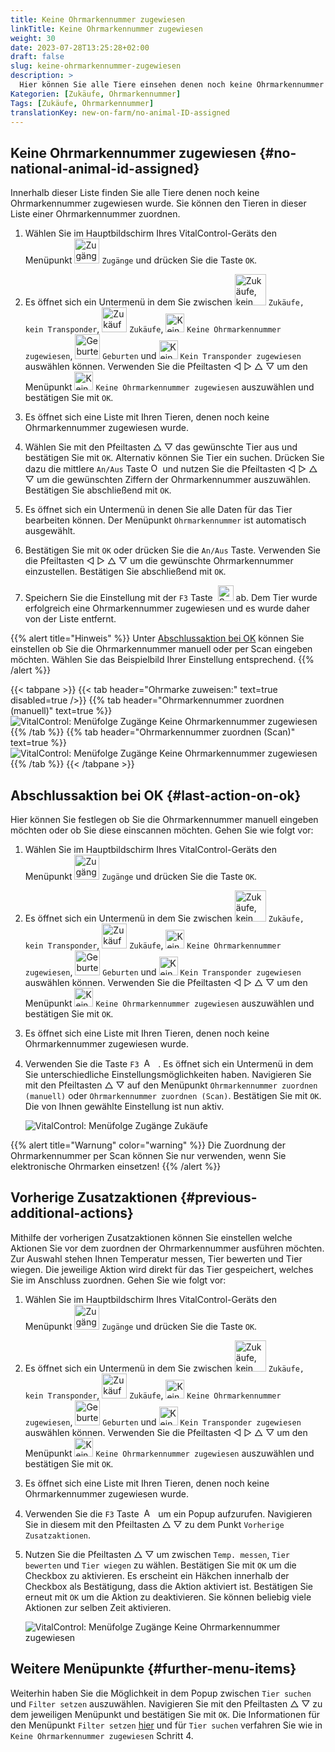 ```yaml
---
title: Keine Ohrmarkennummer zugewiesen
linkTitle: Keine Ohrmarkennummer zugewiesen
weight: 30
date: 2023-07-28T13:25:28+02:00
draft: false
slug: keine-ohrmarkennummer-zugewiesen
description: >
  Hier können Sie alle Tiere einsehen denen noch keine Ohrmarkennummer zugewiesen wurde und diesen Tieren eine Ohrmarkennummer zuweisen.
Kategorien: [Zukäufe, Ohrmarkennummer]
Tags: [Zukäufe, Ohrmarkennummer]
translationKey: new-on-farm/no-animal-ID-assigned
---
```

## Keine Ohrmarkennummer zugewiesen {#no-national-animal-id-assigned}

Innerhalb dieser Liste finden Sie alle Tiere denen noch keine Ohrmarkennummer zugewiesen wurde. Sie können den Tieren in dieser Liste einer Ohrmarkennummer zuordnen.

1. Wählen Sie im Hauptbildschirm Ihres VitalControl-Geräts den Menüpunkt <img src="/icons/main/new-on-farm.svg" width="40" align="bottom" alt="Zugänge" /> `Zugänge` und drücken Sie die Taste `OK`.

2.  Es öffnet sich ein Untermenü in dem Sie zwischen <img src="/icons/registration/new-on-farm-no-transponder.svg" width="50" align="bottom" alt="Zukäufe, kein Transponder" /> `Zukäufe, kein Transponder`, <img src="/icons/main/new-on-farm.svg" width="40" align="bottom" alt="Zukäufe" /> `Zukäufe`, <img src="/icons/registration/no-eartag-number.svg" width="30" align="bottom" alt="Keine Ohrmarkennummer zugewiesen" /> `Keine Ohrmarkennummer zugewiesen`, <img src="/icons/main/births.svg" width="40" align="bottom" alt="Geburten" /> `Geburten` und <img src="/icons/registration/no-transponder.svg" width="30" align="bottom" alt="Kein Transponder zugewiesen" /> `Kein Transponder zugewiesen` auswählen können. Verwenden Sie die Pfeiltasten ◁ ▷ △ ▽ um den Menüpunkt <img src="/icons/registration/no-eartag-number.svg" width="30" align="bottom" alt="Keine Ohrmarkennummer zugewiesen" /> `Keine Ohrmarkennummer zugewiesen` auszuwählen und bestätigen Sie mit `OK`.

3. Es öffnet sich eine Liste mit Ihren Tieren, denen noch keine Ohrmarkennummer zugewiesen wurde.

4. Wählen Sie mit den Pfeiltasten △ ▽ das gewünschte Tier aus und bestätigen Sie mit `OK`. Alternativ können Sie Tier ein suchen. Drücken Sie dazu die mittlere `An/Aus` Taste <img src="/icons/footer/search.svg" width="15" align="bottom" alt="Ohrmarke" /> und nutzen Sie die Pfeiltasten ◁ ▷ △ ▽ um die gewünschten Ziffern der Ohrmarkennummer auszuwählen. Bestätigen Sie abschließend mit `OK`.

5. Es öffnet sich ein Untermenü in denen Sie alle Daten für das Tier bearbeiten können. Der Menüpunkt `Ohrmarkennummer` ist automatisch ausgewählt.

6. Bestätigen Sie mit `OK` oder drücken Sie die `An/Aus` Taste. Verwenden Sie die Pfeiltasten ◁ ▷ △ ▽ um die gewünschte Ohrmarkennummer einzustellen. Bestätigen Sie abschließend mit `OK`.

7. Speichern Sie die Einstellung mit der `F3` Taste &nbsp;<img src="/icons/footer/save.svg" width="25" align="bottom" alt="Speichern" /> ab. Dem Tier wurde erfolgreich eine Ohrmarkennummer zugewiesen und es wurde daher von der Liste entfernt.

{{% alert title="Hinweis" %}}
Unter [Abschlussaktion bei OK](#last-action-on-ok) können Sie einstellen ob Sie die Ohrmarkennummer manuell oder per Scan eingeben möchten. Wählen Sie das Beispielbild Ihrer Einstellung entsprechend. 
{{% /alert %}}

{{< tabpane >}}
{{< tab header="Ohrmarke zuweisen:" text=true disabled=true />}}
{{% tab header="Ohrmarkennummer zuordnen (manuell)" text=true %}}
![VitalControl: Menüfolge Zugänge Keine Ohrmarkennummer zugewiesen](../bilder/keine-ohrnummer-zugewiesen.png "Ohrmarke zuweisen (manuell)")
{{% /tab %}}
{{% tab header="Ohrmarkennummer zuordnen (Scan)" text=true %}}
![VitalControl: Menüfolge Zugänge Keine Ohrmarkennummer zugewiesen](../bilder/keine-ohrnummer-zugewiesen-scan.png "Ohrmarke zuweisen (Scan)")
{{% /tab %}}
{{< /tabpane >}}    

## Abschlussaktion bei OK {#last-action-on-ok}

Hier können Sie festlegen ob Sie die Ohrmarkennummer manuell eingeben möchten oder ob Sie diese einscannen möchten. Gehen Sie wie folgt vor:

1. Wählen Sie im Hauptbildschirm Ihres VitalControl-Geräts den Menüpunkt <img src="/icons/main/new-on-farm.svg" width="40" align="bottom" alt="Zugänge" /> `Zugänge` und drücken Sie die Taste `OK`.

2.  Es öffnet sich ein Untermenü in dem Sie zwischen <img src="/icons/registration/new-on-farm-no-transponder.svg" width="50" align="bottom" alt="Zukäufe, kein Transponder" /> `Zukäufe, kein Transponder`, <img src="/icons/main/new-on-farm.svg" width="40" align="bottom" alt="Zukäufe" /> `Zukäufe`, <img src="/icons/registration/no-eartag-number.svg" width="30" align="bottom" alt="Keine Ohrmarkennummer zugewiesen" /> `Keine Ohrmarkennummer zugewiesen`, <img src="/icons/main/births.svg" width="40" align="bottom" alt="Geburten" /> `Geburten` und <img src="/icons/registration/no-transponder.svg" width="30" align="bottom" alt="Kein Transponder zugewiesen" /> `Kein Transponder zugewiesen` auswählen können. Verwenden Sie die Pfeiltasten ◁ ▷ △ ▽ um den Menüpunkt <img src="/icons/registration/no-eartag-number.svg" width="30" align="bottom" alt="Keine Ohrmarkennummer zugewiesen" /> `Keine Ohrmarkennummer zugewiesen` auszuwählen und bestätigen Sie mit `OK`.

3. Es öffnet sich eine Liste mit Ihren Tieren, denen noch keine Ohrmarkennummer zugewiesen wurde.

4. Verwenden Sie die Taste `F3` &nbsp;<img src="/icons/footer/open-popup.svg" width="15" align="bottom" alt="Aufruf Popup" />&nbsp; . Es öffnet sich ein Untermenü in dem Sie unterschiedliche Einstellungsmöglichkeiten haben. Navigieren Sie mit den Pfeiltasten △ ▽ auf den Menüpunkt `Ohrmarkennummer zuordnen (manuell)` oder `Ohrmarkennummer zuordnen (Scan)`. Bestätigen Sie mit `OK`. Die von Ihnen gewählte Einstellung ist nun aktiv. 

    ![VitalControl: Menüfolge Zugänge Zukäufe](../bilder/zuordnung.png "Keine Ohrmarkennummer zugewiesen, Zuordnung")

{{% alert title="Warnung" color="warning" %}}
Die Zuordnung der Ohrmarkennummer per Scan können Sie nur verwenden, wenn Sie elektronische Ohrmarken einsetzen!
{{% /alert %}}

## Vorherige Zusatzaktionen {#previous-additional-actions}

Mithilfe der vorherigen Zusatzaktionen können Sie einstellen welche Aktionen Sie vor dem zuordnen der Ohrmarkennummer ausführen möchten. Zur Auswahl stehen Ihnen Temperatur messen, Tier bewerten und Tier wiegen. Die jeweilige Aktion wird direkt für das Tier gespeichert, welches Sie im Anschluss zuordnen. Gehen Sie wie folgt vor:

1. Wählen Sie im Hauptbildschirm Ihres VitalControl-Geräts den Menüpunkt <img src="/icons/main/new-on-farm.svg" width="40" align="bottom" alt="Zugänge" /> `Zugänge` und drücken Sie die Taste `OK`.

2.  Es öffnet sich ein Untermenü in dem Sie zwischen <img src="/icons/registration/new-on-farm-no-transponder.svg" width="50" align="bottom" alt="Zukäufe, kein Transponder" /> `Zukäufe, kein Transponder`, <img src="/icons/main/new-on-farm.svg" width="40" align="bottom" alt="Zukäufe" /> `Zukäufe`, <img src="/icons/registration/no-eartag-number.svg" width="30" align="bottom" alt="Keine Ohrmarkennummer zugewiesen" /> `Keine Ohrmarkennummer zugewiesen`, <img src="/icons/main/births.svg" width="40" align="bottom" alt="Geburten" /> `Geburten` und <img src="/icons/registration/no-transponder.svg" width="30" align="bottom" alt="Kein Transponder zugewiesen" /> `Kein Transponder zugewiesen` auswählen können. Verwenden Sie die Pfeiltasten ◁ ▷ △ ▽ um den Menüpunkt <img src="/icons/registration/no-eartag-number.svg" width="30" align="bottom" alt="Keine Ohrmarkennummer zugewiesen" /> `Keine Ohrmarkennummer zugewiesen` auszuwählen und bestätigen Sie mit `OK`.

3. Es öffnet sich eine Liste mit Ihren Tieren, denen noch keine Ohrmarkennummer zugewiesen wurde.

4. Verwenden Sie die `F3` Taste &nbsp;<img src="/icons/footer/open-popup.svg" width="15" align="bottom" alt="Aufruf Popup" />&nbsp; um ein Popup aufzurufen. Navigieren Sie in diesem mit den Pfeiltasten △ ▽ zu dem Punkt `Vorherige Zusatzaktionen`.

5. Nutzen Sie die Pfeiltasten △ ▽ um zwischen `Temp. messen`, `Tier bewerten` und `Tier wiegen` zu wählen. Bestätigen Sie mit `OK` um die Checkbox zu aktivieren. Es erscheint ein Häkchen innerhalb der Checkbox als Bestätigung, dass die Aktion aktiviert ist. Bestätigen Sie erneut mit `OK` um die Aktion zu deaktivieren. Sie können beliebig viele Aktionen zur selben Zeit aktivieren. 

    ![VitalControl: Menüfolge Zugänge Keine Ohrmarkennummer zugewiesen](../bilder/weitere-aktionen.png "Keine Ohrmarkennummer zugewiesen, zusätzliche Aktionen")

## Weitere Menüpunkte {#further-menu-items}

Weiterhin haben Sie die Möglichkeit in dem Popup zwischen `Tier suchen` und `Filter setzen` auszuwählen. Navigieren Sie mit den Pfeiltasten △ ▽ zu dem jeweiligen Menüpunkt und bestätigen Sie mit `OK`. Die Informationen für den Menüpunkt `Filter setzen` [hier](/docs/filter/) und für `Tier suchen` verfahren Sie wie in `Keine Ohrmarkennummer zugewiesen` Schritt 4. 
